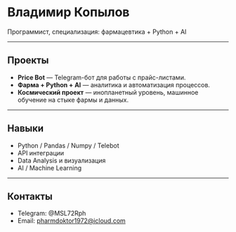 # Владимир Копылов
Программист, специализация: фармацевтика + Python + AI

---

## Проекты
- **Price Bot** — Telegram-бот для работы с прайс-листами.
- **Фарма + Python + AI** — аналитика и автоматизация процессов.
- **Космический проект** — инопланетный уровень, машинное обучение на стыке фармы и данных.

---

## Навыки
- Python / Pandas / Numpy / Telebot
- API интеграции
- Data Analysis и визуализация
- AI / Machine Learning

---

## Контакты
- Telegram: @MSL72Rph
- Email: pharmdoktor1972@icloud.com
